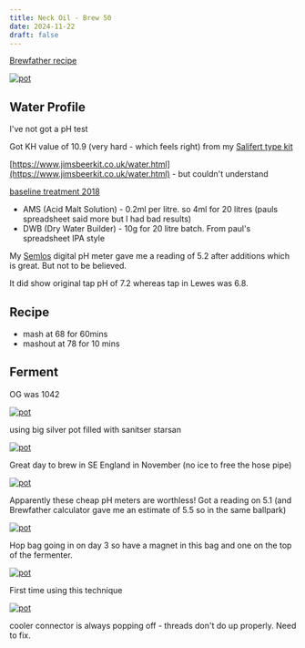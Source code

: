 ```yaml
---
title: Neck Oil - Brew 50
date: 2024-11-22
draft: false 
---
```


<!-- [![pot](/images/2024-06-07/1.jpg "foo")](/images/2024-06-07/1.jpg) -->


[Brewfather recipe](https://share.brewfather.app/LaAKSKWSkeweUU)

[![pot](/images/2024-11-25/1.jpg "foo")](/images/2024-11-25/1.jpg)

## Water Profile

I've not got a pH test

Got KH value of 10.9 (very hard - which feels right) from my [Salifert type kit](https://www.amazon.co.uk/gp/product/B001EJ3DOG/ref=ppx_yo_dt_b_asin_title_o00_s00?ie=UTF8&psc=1) 

[https://www.jimsbeerkit.co.uk/water.html](https://www.jimsbeerkit.co.uk/water.html) - but couldn't understand

[baseline treatment 2018](https://homebrewbeer.netlify.app/2022/11/14/water-treatment/)

- AMS (Acid Malt Solution) - 0.2ml per litre. so 4ml for 20 litres (pauls spreadsheet said more but I had bad results)
- DWB (Dry Water Builder) - 10g for 20 litre batch.  From paul's spreadsheet IPA style

My [Semlos](https://us.amazon.com/Semlos-Digital-Meter-Quality-Tester/dp/B075K64M8Z) digital pH meter gave me a reading of 5.2 after additions which is great. But not to be believed.

It did show original tap pH of 7.2 whereas tap in Lewes was 6.8.


## Recipe

- mash at 68 for 60mins
- mashout at 78 for 10 mins 

## Ferment

OG was 1042



[![pot](/images/2024-11-25/2.jpg "foo")](/images/2024-11-25/2.jpg)

using big silver pot filled with sanitser starsan

[![pot](/images/2024-11-25/3.jpg "foo")](/images/2024-11-25/3.jpg)

Great day to brew in SE England in November (no ice to free the hose pipe)


[![pot](/images/2024-11-25/4.jpg "foo")](/images/2024-11-25/4.jpg)

Apparently these cheap pH meters are worthless! Got a reading on 5.1 (and Brewfather calculator gave me an estimate of 5.5 so in the same ballpark)


[![pot](/images/2024-11-25/6.jpg "foo")](/images/2024-11-25/6.jpg)

Hop bag going in on day 3 so have a magnet in this bag and one on the top of the fermenter.

[![pot](/images/2024-11-25/7.jpg "foo")](/images/2024-11-25/7.jpg)

First time using this technique

[![pot](/images/2024-11-25/8.jpg "foo")](/images/2024-11-25/8.jpg)

cooler connector is always popping off - threads don't do up properly. Need to fix.